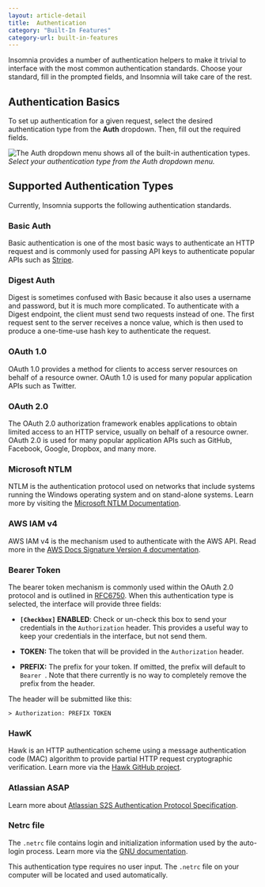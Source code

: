 ```yaml
---
layout: article-detail
title:  Authentication
category: "Built-In Features"
category-url: built-in-features
---
```


Insomnia provides a number of authentication helpers to make it trivial to interface with the most common authentication standards. Choose your standard, fill in the prompted fields, and Insomnia will take care of the rest.

## Authentication Basics

To set up authentication for a given request, select the desired authentication type from the **Auth** dropdown. Then, fill out the required fields.

![The Auth dropdown menu shows all of the built-in authentication types.](/assets/images/authentication-menu.png)
_Select your authentication type from the Auth dropdown menu._

## Supported Authentication Types

Currently, Insomnia supports the following authentication standards.

### Basic Auth

Basic authentication is one of the most basic ways to authenticate an HTTP request and is commonly used for passing API keys to authenticate popular APIs such as [Stripe](https://stripe.com/docs/api/authentication).

### Digest Auth

Digest is sometimes confused with Basic because it also uses a username and password, but it is much more complicated. To authenticate with a Digest endpoint, the client must send two requests instead of one. The first request sent to the server receives a nonce value, which is then used to produce a one-time-use hash key to authenticate the request.

### OAuth 1.0

OAuth 1.0 provides a method for clients to access server resources on behalf of a resource owner. OAuth 1.0 is used for many popular application APIs such as Twitter.

### OAuth 2.0

The OAuth 2.0 authorization framework enables applications to obtain limited access to an HTTP service, usually on behalf of a resource owner. OAuth 2.0 is used for many popular application APIs such as GitHub, Facebook, Google, Dropbox, and many more.

### Microsoft NTLM

NTLM is the authentication protocol used on networks that include systems running the Windows operating system and on stand-alone systems. Learn more by visiting the [Microsoft NTLM Documentation](https://docs.microsoft.com/en-us/windows/win32/secauthn/microsoft-ntlm?redirectedfrom=MSDN).

### AWS IAM v4

AWS IAM v4 is the mechanism used to authenticate with the AWS API. Read more in the [AWS Docs Signature Version 4 documentation](https://docs.aws.amazon.com/general/latest/gr/signature-version-4.html).

### Bearer Token

The bearer token mechanism is commonly used within the OAuth 2.0 protocol and is outlined in [RFC6750](https://datatracker.ietf.org/doc/html/rfc6750).  When this authentication type is selected, the interface will provide three fields:

- **`[Checkbox]` ENABLED**: Check or un-check this box to send your credentials in the `Authorization` header.  This provides a useful way to keep your credentials in the interface, but not send them.

- **TOKEN:** The token that will be provided in the `Authorization` header.

- **PREFIX:** The prefix for your token.  If omitted, the prefix will default to `Bearer `.  Note that there currently is no way to completely remove the prefix from the header.

The header will be submitted like this:

```
> Authorization: PREFIX TOKEN
```

### HawK

Hawk is an HTTP authentication scheme using a message authentication code (MAC) algorithm to provide partial HTTP request cryptographic verification. Learn more via the [Hawk GitHub project](https://github.com/mozilla/hawk).

### Atlassian ASAP

Learn more about [Atlassian S2S Authentication Protocol Specification](https://s2sauth.bitbucket.io/spec/).

### Netrc file

The `.netrc` file contains login and initialization information used by the auto-login process. Learn more via the [GNU documentation](https://www.gnu.org/software/inetutils/manual/html_node/The-_002enetrc-file.html).

This authentication type requires no user input. The `.netrc` file on your computer will be located and used automatically.
